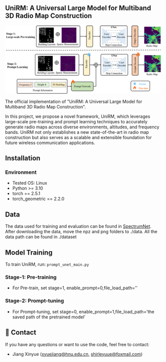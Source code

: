 ## UniRM: A Universal Large Model for Multiband 3D Radio Map Construction

![model framework](Figs/network_overview.png "Model Architecture")

The official implementation of "UniRM: A Universal Large Model for Multiband 3D Radio Map Construction". 

In this project, we propose a novel framework, UniRM, which leverages large-scale pre-training and prompt learning techniques to accurately generate radio maps across diverse environments, altitudes, and frequency bands. UniRM not only establishes a new state-of-the-art in radio map construction but also serves as a scalable and extensible foundation for future wireless communication applications.
## Installation
### Environment
- Tested OS: Linux
- Python >= 3.10
- torch == 2.5.1
- torch_geometric == 2.2.0


## Data
The data used for training and evaluation can be found in [SpectrumNet](https://spectrum-net.github.io/).
After downloading the data, move the npz and png folders to ./data.
All the data path can be found in ./dataset


## Model Training

To train UniRM, run: ``prompt_unet_main.py``
### Stage-1: Pre-training
- For Pre-train, set stage=1, enable_prompt=0,file_load_path=''

### Stage-2: Prompt-tuning
- For Prompt-tuning, set stage=0, enable_prompt=1,file_load_path='the saved path of the pretrained model'

## 📧 Contact

If you have any questions or want to use the code, feel free to contact:
* Jiang Xinyue (xyuejiang@hnu.edu.cn, shirleyuue@foxmail.com)
